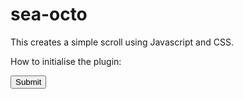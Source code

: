 # sea-octo
This creates a simple scroll using Javascript and CSS. 

How to initialise the plugin:

<body>
    <button type="button" id="test1" class="black">Submit</button>
</body>
